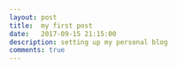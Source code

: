 ```yaml
---
layout: post
title:  my first post
date:   2017-09-15 21:15:00
description: setting up my personal blog
comments: true
---
```

